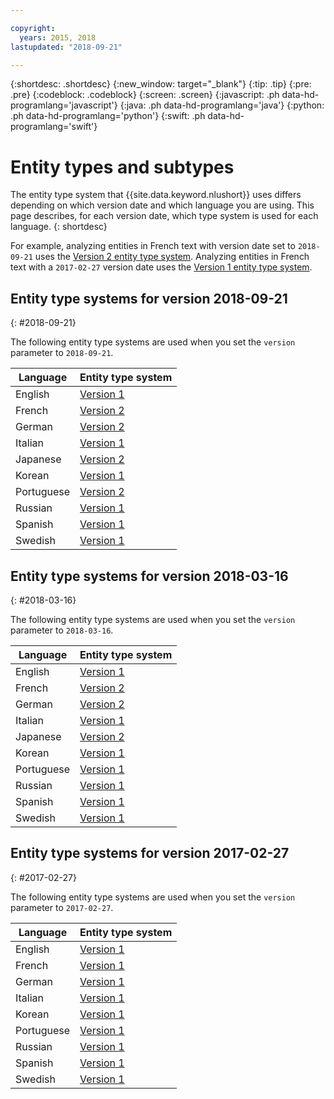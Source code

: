```yaml
---

copyright:
  years: 2015, 2018
lastupdated: "2018-09-21"

---
```


{:shortdesc: .shortdesc}
{:new_window: target="_blank"}
{:tip: .tip}
{:pre: .pre}
{:codeblock: .codeblock}
{:screen: .screen}
{:javascript: .ph data-hd-programlang='javascript'}
{:java: .ph data-hd-programlang='java'}
{:python: .ph data-hd-programlang='python'}
{:swift: .ph data-hd-programlang='swift'}

# Entity types and subtypes

The entity type system that {{site.data.keyword.nlushort}} uses differs depending on which version date and which language you are using. This page describes, for each version date, which type system is used for each language.
{: shortdesc}

For example, analyzing entities in French text with version date set to `2018-09-21` uses the [Version 2 entity type system][v2]. Analyzing entities in French text with a `2017-02-27` version date uses the [Version 1 entity type system][v1].

## Entity type systems for version 2018-09-21
{: #2018-09-21}

The following entity type systems are used when you set the `version` parameter to `2018-09-21`.

|Language|Entity type system|
| --- | ---|
| English | [Version 1][v1] |
| French | [Version 2][v2] |
| German | [Version 2][v2] |
| Italian | [Version 1][v1] |
| Japanese | [Version 2][v2] |
| Korean | [Version 1][v1] |
| Portuguese | [Version 2][v2] |
| Russian | [Version 1][v1] |
| Spanish | [Version 1][v1] |
| Swedish | [Version 1][v1] |


## Entity type systems for version 2018-03-16
{: #2018-03-16}

The following entity type systems are used when you set the `version` parameter to `2018-03-16`.

|Language|Entity type system|
| --- | ---|
| English | [Version 1][v1] |
| French | [Version 2][v2] |
| German | [Version 2][v2] |
| Italian | [Version 1][v1] |
| Japanese | [Version 2][v2] |
| Korean | [Version 1][v1] |
| Portuguese | [Version 1][v1] |
| Russian | [Version 1][v1] |
| Spanish | [Version 1][v1] |
| Swedish | [Version 1][v1] |


## Entity type systems for version 2017-02-27
{: #2017-02-27}

The following entity type systems are used when you set the `version` parameter to `2017-02-27`.

|Language|Entity type system|
| --- | ---|
| English | [Version 1][v1] |
| French | [Version 1][v1] |
| German | [Version 1][v1] |
| Italian | [Version 1][v1] |
| Korean | [Version 1][v1] |
| Portuguese | [Version 1][v1] |
| Russian | [Version 1][v1] |
| Spanish | [Version 1][v1] |
| Swedish | [Version 1][v1] |


[v1]: entity-types-v1.html
[v2]: entity-types-v2.html
